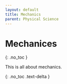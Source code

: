 ```yaml
---
layout: default
title: Mechanics
parent: Physical Science
---
```


# Mechanices
{: .no_toc }

This is all about mechanics.

{: .no_toc .text-delta }
